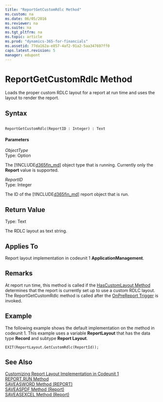 ```yaml
---
title: "ReportGetCustomRdlc Method"
ms.custom: na
ms.date: 06/05/2016
ms.reviewer: na
ms.suite: na
ms.tgt_pltfrm: na
ms.topic: article
ms.prod: "dynamics-365-for-financials"
ms.assetid: 77da162a-e857-4af2-91a2-5aa347697ff0
caps.latest.revision: 5
manager: edupont
---
```

# ReportGetCustomRdlc Method
Loads the proper custom RDLC layout for a report at run time and uses the layout to render the report.  
  
## Syntax  
  
```  
  
ReportGetCustomRdlc(ReportID : Integer) : Text  
```  
  
#### Parameters  
 *ObjectType*  
 Type: Option  
  
 The [!INCLUDE[d365fin_md](../includes/d365fin_md.md)] object type that is running. Currently only the **Report** value is supported.  
  
 *ReportID*  
 Type: Integer  
  
 The ID of the [!INCLUDE[d365fin_md](../includes/d365fin_md.md)] report object that is run.  
  
## Return Value  
 Type: Text  
  
 The RDLC layout as text string.  
  
## Applies To  
 Report layout implementation in codeunit 1 **ApplicationManagement**.  
  
## Remarks  
 At report run time, this method is called if the [HasCustomLayout Method](devenv-HasCustomLayout-Method.md) determines that the report is currently set up to use a custom RDLC layout. The ReportGetCustomRdlc method is called after the [OnPreReport Trigger](../triggers/devenv-OnPreReport-Trigger.md) is invoked.  
  
## Example  
 The following example shows the default implementation on the method in codeunit 1. This example uses a variable **ReportLayout** that has the data type **Record** and subtype **Report Layout**.  
  
```  
EXIT(ReportLayout.GetCustomRdlc(ReportId));  
```  
  
## See Also  
 [Customizing Report Layout Implementation in Codeunit 1](Customizing-Report-Layout-Implementation-in-Codeunit-1.md)   
 [REPORT.RUN Method](devenv-REPORT-RUN-Method.md)   
 [SAVEASWORD Method \(REPORT\)](devenv-SAVEASWORD-Method-REPORT.md)   
 [SAVEASPDF Method \(Report\)](devenv-SAVEASPDF-Method-Report.md)   
 [SAVEASEXCEL Method \(Report\)](devenv-SAVEASEXCEL-Method-Report.md)